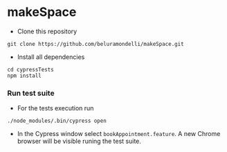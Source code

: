 # makeSpace

- Clone this repository
```
git clone https://github.com/beluramondelli/makeSpace.git
```

- Install all dependencies
```
cd cypressTests
npm install
```

### Run test suite

- For the tests execution run
```
./node_modules/.bin/cypress open
```

- In the Cypress window select `bookAppointment.feature`.
A new Chrome browser will be visible runing the test suite.
